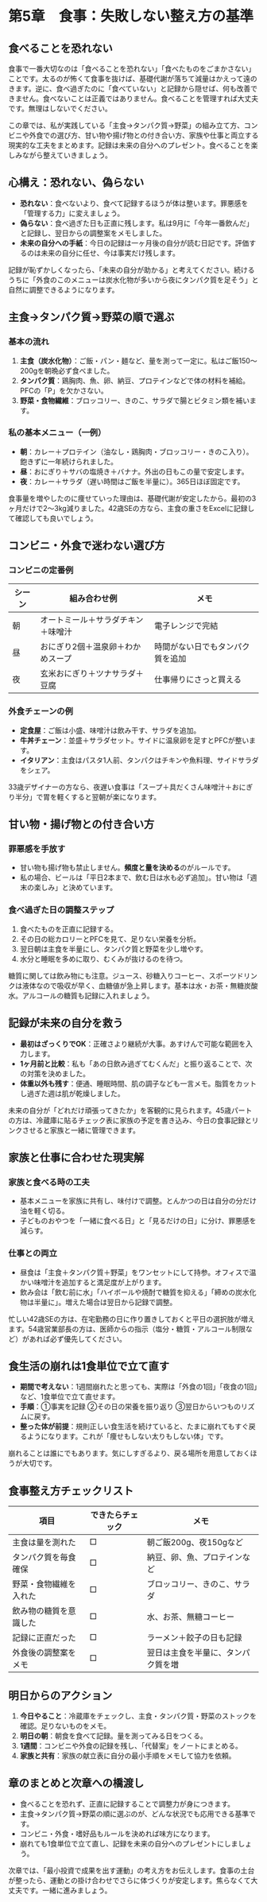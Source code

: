 # 第5章　食事：失敗しない整え方の基準

## 食べることを恐れない

食事で一番大切なのは「食べることを恐れない」「食べたものをごまかさない」ことです。太るのが怖くて食事を抜けば、基礎代謝が落ちて減量はかえって遠のきます。逆に、食べ過ぎたのに「食べていない」と記録から隠せば、何も改善できません。食べないことは正義ではありません。食べることを管理すれば大丈夫です。無理はしないでください。

この章では、私が実践している「主食→タンパク質→野菜」の組み立て方、コンビニや外食での選び方、甘い物や揚げ物との付き合い方、家族や仕事と両立する現実的な工夫をまとめます。記録は未来の自分へのプレゼント。食べることを楽しみながら整えていきましょう。

## 心構え：恐れない、偽らない

- **恐れない**：食べないより、食べて記録するほうが体は整います。罪悪感を「管理する力」に変えましょう。
- **偽らない**：食べ過ぎた日も正直に残します。私は9月に「今年一番飲んだ」と記録し、翌日からの調整案をメモしました。
- **未来の自分への手紙**：今日の記録は一ヶ月後の自分が読む日記です。評価するのは未来の自分に任せ、今は事実だけ残します。

記録が恥ずかしくなったら、「未来の自分が助かる」と考えてください。続けるうちに「外食のこのメニューは炭水化物が多いから夜にタンパク質を足そう」と自然に調整できるようになります。

## 主食→タンパク質→野菜の順で選ぶ

### 基本の流れ

1. **主食（炭水化物）**：ご飯・パン・麺など、量を測って一定に。私はご飯150〜200gを朝晩必ず食べました。
2. **タンパク質**：鶏胸肉、魚、卵、納豆、プロテインなどで体の材料を補給。PFCの「P」を欠かさない。
3. **野菜・食物繊維**：ブロッコリー、きのこ、サラダで腸とビタミン類を補います。

### 私の基本メニュー（一例）

- **朝**：カレー＋プロテイン（油なし・鶏胸肉・ブロッコリー・きのこ入り）。飽きずに一年続けられました。
- **昼**：おにぎり＋サバの塩焼き＋バナナ。外出の日もこの量で安定します。
- **夜**：カレー＋サラダ（遅い時間はご飯を半量に）。365日ほぼ固定です。

食事量を増やしたのに痩せていった理由は、基礎代謝が安定したから。最初の3ヶ月だけで2〜3kg減りました。42歳SEの方なら、主食の重さをExcelに記録して確認しても良いでしょう。

## コンビニ・外食で迷わない選び方

### コンビニの定番例

| シーン | 組み合わせ例 | メモ |
|--------|---------------|------|
| 朝 | オートミール＋サラダチキン＋味噌汁 | 電子レンジで完結 |
| 昼 | おにぎり2個＋温泉卵＋わかめスープ | 時間がない日でもタンパク質を追加 |
| 夜 | 玄米おにぎり＋ツナサラダ＋豆腐 | 仕事帰りにさっと買える |

### 外食チェーンの例

- **定食屋**：ご飯は小盛、味噌汁は飲み干す、サラダを追加。
- **牛丼チェーン**：並盛＋サラダセット。サイドに温泉卵を足すとPFCが整います。
- **イタリアン**：主食はパスタ1人前、タンパクはチキンや魚料理、サイドサラダをシェア。

33歳デザイナーの方なら、夜遅い食事は「スープ＋具だくさん味噌汁＋おにぎり半分」で胃を軽くすると翌朝が楽になります。

## 甘い物・揚げ物との付き合い方

### 罪悪感を手放す

- 甘い物も揚げ物も禁止しません。**頻度と量を決める**のがルールです。
- 私の場合、ビールは「平日2本まで、飲む日は水も必ず追加」。甘い物は「週末の楽しみ」と決めています。

### 食べ過ぎた日の調整ステップ

1. 食べたものを正直に記録する。
2. その日の総カロリーとPFCを見て、足りない栄養を分析。
3. 翌日朝は主食を半量にし、タンパク質と野菜を少し増やす。
4. 水分と睡眠を多めに取り、むくみが抜けるのを待つ。

糖質に関しては飲み物にも注意。ジュース、砂糖入りコーヒー、スポーツドリンクは液体なので吸収が早く、血糖値が急上昇します。基本は水・お茶・無糖炭酸水。アルコールの糖質も記録に入れましょう。

## 記録が未来の自分を救う

- **最初はざっくりでOK**：正確さより継続が大事。あすけんで可能な範囲を入力します。
- **1ヶ月前と比較**：私も「あの日飲み過ぎてむくんだ」と振り返ることで、次の対策を決めました。
- **体重以外も残す**：便通、睡眠時間、肌の調子なども一言メモ。脂質をカットし過ぎた週は肌が乾燥しました。

未来の自分が「どれだけ頑張ってきたか」を客観的に見られます。45歳パートの方は、冷蔵庫に貼るチェック表に家族の予定を書き込み、今日の食事記録とリンクさせると家族と一緒に管理できます。

## 家族と仕事に合わせた現実解

### 家族と食べる時の工夫

- 基本メニューを家族に共有し、味付けで調整。とんかつの日は自分の分だけ油を軽く切る。
- 子どものおやつを「一緒に食べる日」と「見るだけの日」に分け、罪悪感を減らす。

### 仕事との両立

- 昼食は「主食＋タンパク質＋野菜」をワンセットにして持参。オフィスで温かい味噌汁を追加すると満足度が上がります。
- 飲み会は「飲む前に水」「ハイボールや焼酎で糖質を抑える」「締めの炭水化物は半量に」。増えた場合は翌日から記録で調整。

忙しい42歳SEの方は、在宅勤務の日に作り置きしておくと平日の選択肢が増えます。54歳営業部長の方は、医師からの指示（塩分・糖質・アルコール制限など）があれば必ず優先してください。

## 食生活の崩れは1食単位で立て直す

- **期間で考えない**：1週間崩れたと思っても、実際は「外食の1回」「夜食の1回」など、1食単位で立て直せます。
- **手順**：①事実を記録 ②その日の栄養を振り返り ③翌日からいつものリズムに戻す。
- **整った体が前提**：規則正しい食生活を続けていると、たまに崩れてもすぐ戻るようになります。これが「痩せもしない太りもしない体」です。

崩れることは誰にでもあります。気にしすぎるより、戻る場所を用意しておくほうが大切です。

## 食事整え方チェックリスト

| 項目 | できたらチェック | メモ |
|------|------------------|------|
| 主食は量を測れた | □ | 朝ご飯200g、夜150gなど |
| タンパク質を毎食確保 | □ | 納豆、卵、魚、プロテインなど |
| 野菜・食物繊維を入れた | □ | ブロッコリー、きのこ、サラダ |
| 飲み物の糖質を意識した | □ | 水、お茶、無糖コーヒー |
| 記録に正直だった | □ | ラーメン＋餃子の日も記録 |
| 外食後の調整案をメモ | □ | 翌日は主食を半量に、タンパク質を増 |

## 明日からのアクション

1. **今日やること**：冷蔵庫をチェックし、主食・タンパク質・野菜のストックを確認。足りないものをメモ。
2. **明日の朝**：朝食を食べて記録。量を測ってみる日をつくる。
3. **1週間**：コンビニや外食の記録を残し、「代替案」をノートにまとめる。
4. **家族と共有**：家族の献立表に自分の最小手順をメモして協力を依頼。

## 章のまとめと次章への橋渡し

- 食べることを恐れず、正直に記録することで調整力が身につきます。
- 主食→タンパク質→野菜の順に選ぶのが、どんな状況でも応用できる基準です。
- コンビニ・外食・嗜好品もルールを決めれば味方になります。
- 崩れても1食単位で立て直し、記録を未来の自分へのプレゼントにしましょう。

次章では、「最小投資で成果を出す運動」の考え方をお伝えします。食事の土台が整ったら、運動との掛け合わせでさらに体づくりが安定します。焦らなくて大丈夫です。一緒に進みましょう。
